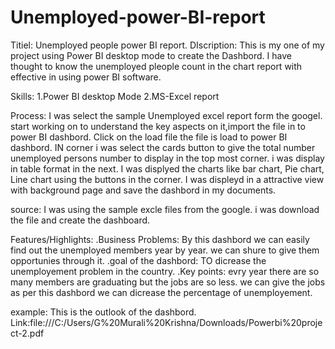 # Unemployed-power-BI-report
Titiel: Unemployed people power BI report.
DIscription: This is my one of my project using Power BI desktop mode to create the Dashbord. I have thought to know the unemployed pleople count in the chart report with effective in using power BI software.

Skills:
1.Power BI desktop Mode
2.MS-Excel report 

Process: 
I was select the sample Unemployed excel report form the googel. start working on to understand the key aspects on it,import the file in to power BI dashbord. Click on the load file the file is load to power BI dashbord. IN corner i was select the cards button to give the total number unemployed persons number to display in the top most corner. i was display in table format in the next. I was displyed the charts like bar chart, Pie chart, Line chart using the buttons in the corner. I was displeyd in a attractive view with background page and save the dashbord in my documents. 

source: I was using the sample excle files from the google. i was download the file and create the dashboard.

Features/Highlights:
.Business Problems: By this dashbord we can easily find out the unemployed members year by year. we can shure to give them opportunies through it. 
.goal of the dashbord: TO dicrease the unemployement problem in the country.
.Key points: evry year there are so many members are graduating but the jobs are so less. we can give the jobs as per this dashbord we can dicrease the percentage of unemployement. 

example:
This is the outlook of the dashbord.
Link:file:///C:/Users/G%20Murali%20Krishna/Downloads/Powerbi%20project-2.pdf
